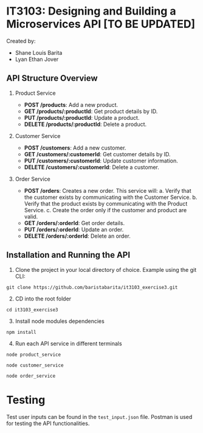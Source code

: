 # IT3103: Designing and Building a Microservices API [TO BE UPDATED]

Created by:
  - Shane Louis Barita
  - Lyan Ethan Jover

## API Structure Overview

1. Product Service
   - **POST /products**: Add a new product.
   - **GET /products/:productId**: Get product details by ID.
   - **PUT /products/:productId**: Update a product.
   - **DELETE /products/:productId**: Delete a product.

2. Customer Service
   - **POST /customers**: Add a new customer.
   - **GET /customers/:customerId**: Get customer details by ID.
   - **PUT /customers/:customerId**: Update customer information.
   - **DELETE /customers/:customerId**: Delete a customer.

3. Order Service
   - **POST /orders**: Creates a new order. This service will:
       a. Verify that the customer exists by communicating with the Customer Service.
       b. Verify that the product exists by communicating with the Product Service.
       c. Create the order only if the customer and product are valid.
   - **GET /orders/:orderId**: Get order details.
   - **PUT /orders/:orderId**: Update an order.
   - **DELETE /orders/:orderId**: Delete an order.

## Installation and Running the API
1. Clone the project in your local directory of choice. Example using the git CLI:
```
git clone https://github.com/baristabarita/it3103_exercise3.git
```

2. CD into the root folder
```
cd it3103_exercise3
```

3. Install node modules dependencies 
```
npm install
```

4. Run each API service in different terminals
```
node product_service
```
```
node customer_service
```
```
node order_service
```
# Testing
Test user inputs can be found in the ```test_input.json``` file. Postman is used for testing the API functionalities. 